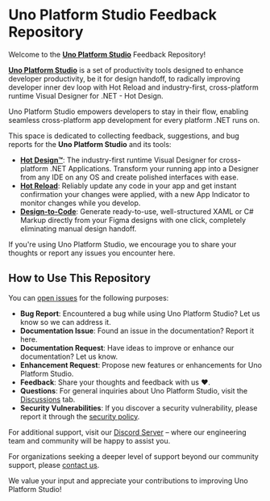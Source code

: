 # Uno Platform Studio Feedback Repository

Welcome to the [**Uno Platform Studio**](https://aka.platform.uno/studio) Feedback Repository!

[**Uno Platform Studio**](https://aka.platform.uno/studio) is a set of productivity tools designed to enhance developer productivity, be it for design handoff, to radically improving developer inner dev loop with Hot Reload and industry-first, cross-platform runtime Visual Designer for .NET - Hot Design.

Uno Platform Studio empowers developers to stay in their flow, enabling seamless cross-platform app development for every platform .NET runs on.

This space is dedicated to collecting feedback, suggestions, and bug reports for the **Uno Platform Studio** and its tools:

- [**Hot Design™**](https://aka.platform.uno/hot-design): The industry-first runtime Visual Designer for cross-platform .NET Applications. Transform your running app into a Designer from any IDE on any OS and create polished interfaces with ease.
- [**Hot Reload**](https://aka.platform.uno/hot-reload): Reliably update any code in your app and get instant confirmation your changes were applied, with a new App Indicator to monitor changes while you develop.
- [**Design-to-Code**](https://aka.platform.uno/Design-to-Code): Generate ready-to-use, well-structured XAML or C# Markup directly from your Figma designs with one click, completely eliminating manual design handoff.

If you're using Uno Platform Studio, we encourage you to share your thoughts or report any issues you encounter here.

## How to Use This Repository

You can [open issues](https://github.com/unoplatform/studio/issues) for the following purposes:

- **Bug Report**: Encountered a bug while using Uno Platform Studio? Let us know so we can address it.
- **Documentation Issue**: Found an issue in the documentation? Report it here.
- **Documentation Request**: Have ideas to improve or enhance our documentation? Let us know.
- **Enhancement Request**: Propose new features or enhancements for Uno Platform Studio.
- **Feedback**: Share your thoughts and feedback with us ❤️.
- **Questions**: For general inquiries about Uno Platform Studio, visit the [Discussions](https://github.com/unoplatform/studio/discussions) tab.
- **Security Vulnerabilities**: If you discover a security vulnerability, please report it through the [security policy](SECURITY.md).

For additional support, visit our [Discord Server](https://platform.uno/uno-discord) – where our engineering team and community will be happy to assist you.

For organizations seeking a deeper level of support beyond our community support, please [contact us](https://platform.uno/contact).

We value your input and appreciate your contributions to improving Uno Platform Studio!
